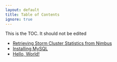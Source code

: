 ```yaml
---
layout: default
title: Table of Contents
ignore: true
---
```


This is the TOC.  It should not be edited

<!--- BEGIN TOC -->
* [Retrieving Storm Cluster Statistics from Nimbus](/pages/retrieving-storm-data-from-nimbus.html?1340248769)
* [Installing MySQL](/pages/installing-mysql.html?1339980010)
* [Hello, World!](/pages/hello-world.html?1339978842)
<!--- END TOC -->
